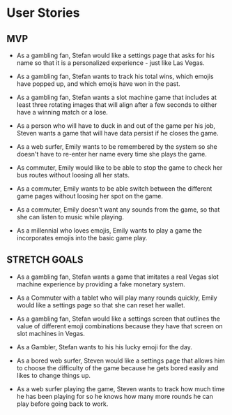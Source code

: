 # User Stories

## MVP

- As a gambling fan, Stefan would like a settings page that asks for his name so that it is a personalized experience - just like Las Vegas.

- As a gambling fan, Stefan wants to track his total wins, which emojis have popped up, and which emojis have won in the past.

- As a gambling fan, Stefan wants a slot machine game that includes at least three rotating images that will align after a few seconds to either have a winning match or a lose.

- As a person who will have to duck in and out of the game per his job, Steven wants a game that will have data persist if he closes the game.

- As a web surfer, Emily wants to be remembered by the system so she doesn't have to re-enter her name every time she plays the game.

- As commuter, Emily would like to be able to stop the game to check her bus routes without loosing all her stats.

- As a commuter, Emily wants to be able switch between the different game pages without loosing her spot on the game.

- As a commuter, Emily doesn't want any sounds from the game, so that she can listen to music while playing.

- As a millennial who loves emojis, Emily wants to play a game the incorporates emojis into the basic game play.

## STRETCH GOALS

- As a gambling fan, Stefan wants a game that imitates a real Vegas slot machine experience by providing a fake monetary system.

- As a Commuter with a tablet who will play many rounds quickly, Emily would like a settings page so that she can reset her wallet.

- As a gambling fan, Stefan would like a settings screen that outlines the value of different emoji combinations because they have that screen on slot machines in Vegas.

- As a Gambler, Stefan wants to his his lucky emoji for the day.

- As a bored web surfer, Steven would like a settings page that allows him to choose the difficulty of the game because he gets bored easily and likes to change things up.

- As a web surfer playing the game, Steven wants to track how much time he has been playing for so he knows how many more rounds he can play before going back to work.
